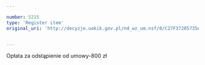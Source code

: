 ```yaml
---

number: 5215
type: 'Register item'
original_uri: 'http://decyzje.uokik.gov.pl/nd_wz_um.nsf/0/C27F37205735A232C1257BCD003DA06A?OpenDocument'


---
```


Opłata za odstąpienie od umowy-800 zł
